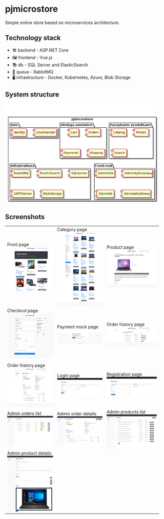 # pjmicrostore

Simple online store based on microservices architecture. 

## Technology stack

* 🛠 backend - ASP.NET Core
* 🖼 frontend - Vue.js
* 📚 db - SQL Server and ElasticSearch
* 🐰 queue - RabbitMQ
* 🖥 infrastructure - Docker, Kubernetes, Azure, Blob Storage

## System structure

![Front page](/docs/services.png)

## Screenshots

|       |  |  |
| ----------- | ----------- | ----------- |
| Front page ![Front page](/docs/front-page.png)  | Category page ![Category page](/docs/category-page.png) | Product page ![Product page](/docs/product-page.png) |
| Checkout page ![Checkout page](/docs/checkout-page.png) | Payment mock page ![Payment mock page](/docs/payment-mock.png) | Order history page ![Order history page](/docs/order-history.png) |
| Order history page ![Order history page](/docs/order-history-details.png) | Login page ![Login page](/docs/auth-login.png) | Registration page ![Registration page](/docs/auth-registration.png) |
| Admin orders list ![Admin orders list](/docs/admin-orders-list.png) | Admin order details ![Admin order details](/docs/admin-order-details.png) | Admin products list ![Admin products list](/docs/admin-products-list.png) |
| Admin product details ![Admin products details](/docs/admin-product-details.png) | | |
